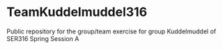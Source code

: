 # TeamKuddelmuddel316
Public repository for the group/team exercise for group Kuddelmuddel of SER316 Spring Session A
